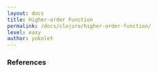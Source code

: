 ```yaml
---
layout: docs
title: Higher-order Function
permalink: /docs/clojure/higher-order-function/
level: easy
author: yokolet
---
```


### References